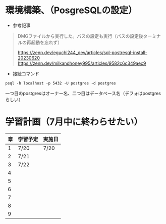 # 環境構築、（PosgreSQLの設定）
- 参考記事
> DMGファイルから実行した。パスの設定も実行（パスの設定後ターミナルの再起動を忘れず）
> 
> https://zenn.dev/eguchi244_dev/articles/sql-postresql-install-20230620
> https://zenn.dev/milkandhoney995/articles/9582c6c349aec9

- 接続コマンド

`psql -h localhost -p 5432 -U postgres -d postgres`

一つ目のpostgresはオーナー名、二つ目はデータベース名（デフォはpostgresらしい）

# 学習計画（7月中に終わらせたい）
| 章 | 学習予定 | 実施日 |
|---------|---------|---------|
|  1   | 7/20    | 7/20    |
|  2   | 7/21    |     |
|  3   | 7/22    |     |
|  4   |     |     |
|  5   |     |     |
|  6   |     |     |
|  7   |     |     |
|  8   |     |     |
|  9   |     |     |
